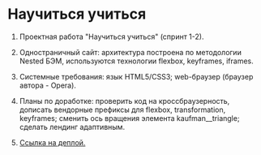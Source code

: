 # Научиться учиться

1. Проектная работа "Научиться учиться" (спринт 1-2).

2. Одностраничный сайт: архитектура построена по методологии Nested БЭМ, используются технологии flexbox, keyframes, iframes.

3. Системные требования: язык HTML5/CSS3; web-браузер (браузер автора - Opera).

4. Планы по доработке: проверить код на кроссбраузерность, дописать вендорные префиксы для flexbox, transformation, keyframes; сменить ось вращения элемента kaufman__triangle; сделать лендинг адаптивным.

5. [Ссылка на деплой.](https://how-to-learn-kohl.vercel.app/ "Ссылка на деплой.")
